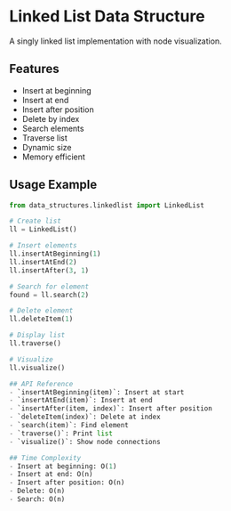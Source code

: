 # Linked List Data Structure

A singly linked list implementation with node visualization.

## Features
- Insert at beginning
- Insert at end
- Insert after position
- Delete by index
- Search elements
- Traverse list
- Dynamic size
- Memory efficient

## Usage Example
```python
from data_structures.linkedlist import LinkedList

# Create list
ll = LinkedList()

# Insert elements
ll.insertAtBeginning(1)
ll.insertAtEnd(2)
ll.insertAfter(3, 1)

# Search for element
found = ll.search(2)

# Delete element
ll.deleteItem(1)

# Display list
ll.traverse()

# Visualize
ll.visualize()

## API Reference
- `insertAtBeginning(item)`: Insert at start
- `insertAtEnd(item)`: Insert at end
- `insertAfter(item, index)`: Insert after position
- `deleteItem(index)`: Delete at index
- `search(item)`: Find element
- `traverse()`: Print list
- `visualize()`: Show node connections

## Time Complexity
- Insert at beginning: O(1)
- Insert at end: O(n)
- Insert after position: O(n)
- Delete: O(n)
- Search: O(n)